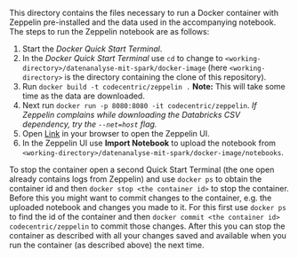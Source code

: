 This directory contains the files necessary to run a Docker container
with Zeppelin pre-installed and the data used in the accompanying notebook.
The steps to run the Zeppelin notebook are as follows:

1. Start the *Docker Quick Start Terminal*.
2. In the *Docker Quick Start Terminal* use `cd` to change to `<working-directory>/datenanalyse-mit-spark/docker-image`
(here `<working-directory>` is the directory containing the clone of this repository).
3. Run `docker build -t codecentric/zeppelin .` **Note:** This will take some time as the data are downloaded.
4. Next run `docker run -p 8080:8080 -it codecentric/zeppelin`. *If Zeppelin complains while downloading the Databricks CSV dependency, try the `--net=host` flag.*
5. Open [Link](http://192.168.99.100:8080/#/) in your browser to open the Zeppelin UI.
6. In the Zeppelin UI use **Import Notebook** to upload the notebook from `<working-directory>/datenanalyse-mit-spark/docker-image/notebooks`.

To stop the container open a second Quick Start Terminal (the one open already contains logs from Zeppelin) and use `docker ps` to obtain the container id
and then `docker stop <the container id>` to stop the container. Before this you might want to commit changes to the container, e.g. the uploaded
notebook and changes you made to it. For this first use `docker ps` to find the id of the container and then `docker commit <the container id> codecentric/zeppelin`
to commit those changes. After this you can stop the container as described with all your changes saved and available when you run
the container (as described above) the next time.
